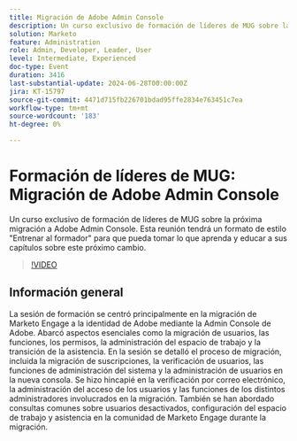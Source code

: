 ```yaml
---
title: Migración de Adobe Admin Console
description: Un curso exclusivo de formación de líderes de MUG sobre la próxima migración a Adobe Admin Console. Esta reunión tendrá un formato de estilo "Entrenar al formador" para que pueda tomar lo que aprenda y educar a sus capítulos sobre este próximo cambio.
solution: Marketo
feature: Administration
role: Admin, Developer, Leader, User
level: Intermediate, Experienced
doc-type: Event
duration: 3416
last-substantial-update: 2024-06-28T00:00:00Z
jira: KT-15797
source-git-commit: 4471d715fb226701bdad95ffe2834e763451c7ea
workflow-type: tm+mt
source-wordcount: '183'
ht-degree: 0%

---
```



# Formación de líderes de MUG: Migración de Adobe Admin Console

Un curso exclusivo de formación de líderes de MUG sobre la próxima migración a Adobe Admin Console. Esta reunión tendrá un formato de estilo &quot;Entrenar al formador&quot; para que pueda tomar lo que aprenda y educar a sus capítulos sobre este próximo cambio.

>[!VIDEO](https://video.tv.adobe.com/v/3430626/?learn=on)

## Información general

La sesión de formación se centró principalmente en la migración de Marketo Engage a la identidad de Adobe mediante la Admin Console de Adobe. Abarcó aspectos esenciales como la migración de usuarios, las funciones, los permisos, la administración del espacio de trabajo y la transición de la asistencia. En la sesión se detalló el proceso de migración, incluida la migración de suscripciones, la verificación de usuarios, las funciones de administración del sistema y la administración de usuarios en la nueva consola. Se hizo hincapié en la verificación por correo electrónico, la administración del acceso de los usuarios y las funciones de los distintos administradores involucrados en la migración. También se han abordado consultas comunes sobre usuarios desactivados, configuración del espacio de trabajo y asistencia en la comunidad de Marketo Engage durante la migración.